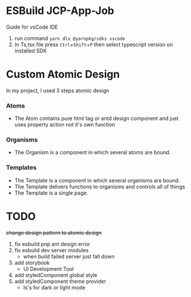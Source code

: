 # ESBuild JCP-App-Job
Guide for vsCode IDE
1. run command ``` yarn dlx @yarnpkg/sdks vscode ```
1. In Ts,tsx file press `Ctrl`+`Shift`+`P` then select typescript version on installed SDK
# Custom Atomic Design
In my project, I used 3 steps atomic design
 ### Atoms
 * The Atom contains pure html tag or antd design component and just uses property action not it's own function
 ### Organisms
 * The Organism is a component in which several atoms are bound.
 ### Templates
 * The Template is a component in which several organisms are bound.
 * The Template delivers functions to organisms and controls all of things
 * The Template is a single page.


# TODO
~~change design pattern to atomic design~~ 
 1. fix esbuild pnp ant design error
 1. fix esbuild dev server modules
    * when build failed server just fall down
 1. add storybook
    * UI Development Tool
 1. add styledComponent global style
 1. add styledComponent theme provider
    * Is's for dark or light mode
